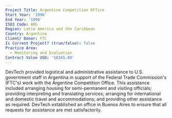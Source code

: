 ```yaml
---
Project Title: Argentine Competition Office
Start Year: '1998'
End Year: '1998'
ISO3 Code: ARG
Region: Latin America and the Caribbean
Country: Argentina
Client/ Donor: FTC
Is Current Project? (true/false): false
Practice Area:
  - Monitoring and Evaluation
Contract Value USD: '58165.00'
---
```

DevTech provided logistical and administrative assistance to U.S. government staff in Argentina in support of the Federal Trade Commission's (FTC's) work with the Argentine Competition Office. This assistance included arranging housing for semi-permanent and visiting officials; providing interpreting and translating services; arranging for international and domestic travel and accommodations; and providing other assistance as required. DevTech established an office in Buenos Aires to ensure that all requests for assistance are met satisfactorily.